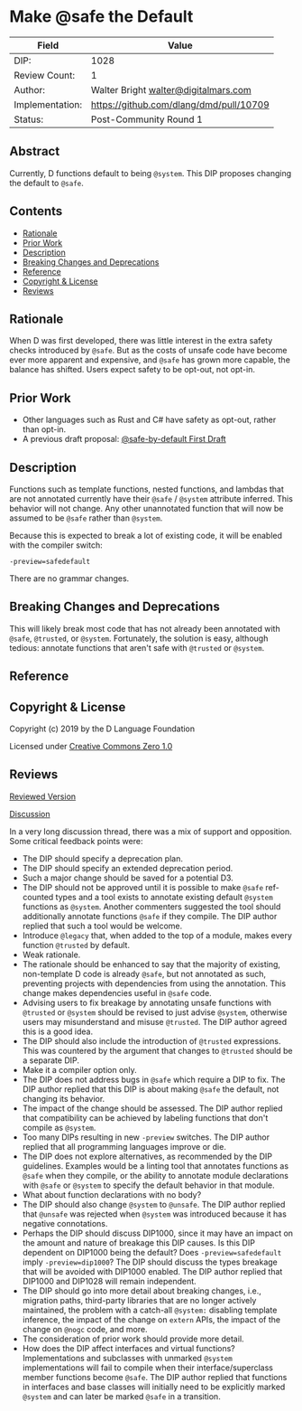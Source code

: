 # Make @safe the Default

| Field           | Value                                                           |
|-----------------|-----------------------------------------------------------------|
| DIP:            | 1028                                                            |
| Review Count:   | 1                                                               |
| Author:         | Walter Bright walter@digitalmars.com                            |
| Implementation: | https://github.com/dlang/dmd/pull/10709                         |
| Status:         | Post-Community Round 1                                          |

## Abstract

Currently, D functions default to being `@system`. This DIP proposes changing the default to `@safe`.


## Contents
* [Rationale](#rationale)
* [Prior Work](#prior-work)
* [Description](#description)
* [Breaking Changes and Deprecations](#breaking-changes-and-deprecations)
* [Reference](#reference)
* [Copyright & License](#copyright--license)
* [Reviews](#reviews)

## Rationale

When D was first developed, there was little interest in the extra safety checks
introduced by `@safe`. But as the costs of unsafe code have become ever more apparent
and expensive, and `@safe` has grown more capable, the balance has shifted. Users expect
safety to be opt-out, not opt-in.


## Prior Work

* Other languages such as Rust and C# have safety as opt-out, rather than opt-in.
* A previous draft proposal: [@safe-by-default First Draft](https://github.com/dlang/DIPs/pull/153)

## Description

Functions such as template functions, nested functions, and lambdas that are not annotated
currently have their `@safe` / `@system` attribute inferred. This behavior will not change.
Any other unannotated function that will now be assumed to be `@safe` rather than `@system`.

Because this is expected to break a lot of existing code, it will be enabled with the
compiler switch:

```
-preview=safedefault
```

There are no grammar changes.

## Breaking Changes and Deprecations

This will likely break most code that has not already been annotated with `@safe`,
`@trusted`, or `@system`. Fortunately, the solution is easy, although tedious: annotate
functions that aren't safe with `@trusted` or `@system`.


## Reference

## Copyright & License
Copyright (c) 2019 by the D Language Foundation

Licensed under [Creative Commons Zero 1.0](https://creativecommons.org/publicdomain/zero/1.0/legalcode.txt)

## Reviews
[Reviewed Version](https://github.com/dlang/DIPs/blob/1b705f8d4faa095d6d9e3a1b81d6cfa6d688554b/DIPs/DIP1028.md)

[Discussion](https://forum.dlang.org/post/ejaxvwklkyfnksjkldux@forum.dlang.org)

In a very long discussion thread, there was a mix of support and opposition. Some critical feedback points were:
* The DIP should specify a deprecation plan.
* The DIP should specify an extended deprecation period.
* Such a major change should be saved for a potential D3.
* The DIP should not be approved until it is possible to make `@safe` ref-counted types and a tool exists to annotate existing default `@system` functions as `@system`. Another commenters suggested the tool should additionally annotate functions `@safe` if they compile. The DIP author replied that such a tool would be welcome.
* Introduce `@legacy` that, when added to the top of a module, makes every function `@trusted` by default.
* Weak rationale.
* The rationale should be enhanced to say that the majority of existing, non-template D code is already `@safe`, but not annotated as such, preventing projects with dependencies from using the annotation. This change makes dependencies useful in `@safe` code.
* Advising users to fix breakage by annotating unsafe functions with `@trusted` or `@system` should be revised to just advise `@system`, otherwise users may misunderstand and misuse `@trusted`. The DIP author agreed this is a good idea.
* The DIP should also include the introduction of `@trusted` expressions. This was countered by the argument that changes to `@trusted` should be a separate DIP.
* Make it a compiler option only.
* The DIP does not address bugs in `@safe` which require a DIP to fix. The DIP author replied that this DIP is about making `@safe` the default, not changing its behavior.
* The impact of the change should be assessed. The DIP author replied that compatibility can be achieved by labeling functions that don't compile as `@system`.
* Too many DIPs resulting in new `-preview` switches. The DIP author replied that all programming languages improve or die.
* The DIP does not explore alternatives, as recommended by the DIP guidelines. Examples would be a linting tool that annotates functions as `@safe` when they compile, or the ability to annotate module declarations with `@safe` or `@system` to specify the default behavior in that module.
* What about function declarations with no body?
* The DIP should also change `@system` to `@unsafe`. The DIP author replied that `@unsafe` was rejected when `@system` was introduced because it has negative connotations.
* Perhaps the DIP should discuss DIP1000, since it may have an impact on the amount and nature of breakage this DIP causes. Is this DIP dependent on DIP1000 being the default? Does `-preview=safedefault` imply `-preview=dip1000`? The DIP should discuss the types breakage that will be avoided with DIP1000 enabled. The DIP author replied that DIP1000 and DIP1028 will remain independent.
* The DIP should go into more detail about breaking changes, i.e., migration paths, third-party libraries that are no longer actively maintained, the problem with a catch-all `@system:` disabling template inference, the impact of the change on `extern` APIs, the impact of the change on `@nogc` code, and more.
* The consideration of prior work should provide more detail.
* How does the DIP affect interfaces and virtual functions? Implementations and subclasses with unmarked `@system` implementations will fail to compile when their interface/superclass member functions become `@safe`. The DIP author replied that functions in interfaces and base classes will initially need to be explicitly marked `@system` and can later be marked `@safe` in a transition.

